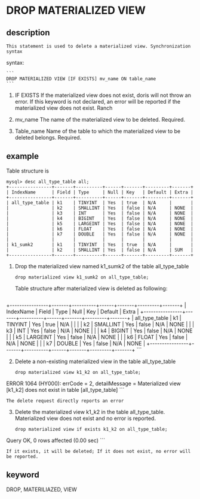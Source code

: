 <!--
Licensed to the Apache Software Foundation (ASF) under one
or more contributor license agreements.  See the NOTICE file
distributed with this work for additional information
regarding copyright ownership.  The ASF licenses this file
to you under the Apache License, Version 2.0 (the
"License"); you may not use this file except in compliance
with the License.  You may obtain a copy of the License at

  http://www.apache.org/licenses/LICENSE-2.0

Unless required by applicable law or agreed to in writing,
software distributed under the License is distributed on an
"AS IS" BASIS, WITHOUT WARRANTIES OR CONDITIONS OF ANY
KIND, either express or implied.  See the License for the
specific language governing permissions and limitations
under the License.
-->

# DROP MATERIALIZED VIEW

## description
    This statement is used to delete a materialized view. Synchronization syntax

syntax:

    ```
    DROP MATERIALIZED VIEW [IF EXISTS] mv_name ON table_name
    ```

1. IF EXISTS
	If the materialized view does not exist, doris will not throw an error. If this keyword is not declared, an error will be reported if the materialized view does not exist.
Ranch

2. mv_name
	The name of the materialized view to be deleted. Required.

3. Table_name
	Name of the table to which the materialized view to be deleted belongs. Required.

## example

Table structure is

```
mysql> desc all_type_table all;
+----------------+-------+----------+------+-------+---------+-------+
| IndexName      | Field | Type     | Null | Key   | Default | Extra |
+----------------+-------+----------+------+-------+---------+-------+
| all_type_table | k1    | TINYINT  | Yes  | true  | N/A     |       |
|                | k2    | SMALLINT | Yes  | false | N/A     | NONE  |
|                | k3    | INT      | Yes  | false | N/A     | NONE  |
|                | k4    | BIGINT   | Yes  | false | N/A     | NONE  |
|                | k5    | LARGEINT | Yes  | false | N/A     | NONE  |
|                | k6    | FLOAT    | Yes  | false | N/A     | NONE  |
|                | k7    | DOUBLE   | Yes  | false | N/A     | NONE  |
|                |       |          |      |       |         |       |
| k1_sumk2       | k1    | TINYINT  | Yes  | true  | N/A     |       |
|                | k2    | SMALLINT | Yes  | false | N/A     | SUM   |
+----------------+-------+----------+------+-------+---------+-------+
```

1. Drop the materialized view named k1_sumk2 of the table all_type_table

	```
	drop materialized view k1_sumk2 on all_type_table;
	```
	Table structure after materialized view is deleted as following:

	```
+----------------+-------+----------+------+-------+---------+-------+
| IndexName      | Field | Type     | Null | Key   | Default | Extra |
+----------------+-------+----------+------+-------+---------+-------+
| all_type_table | k1    | TINYINT  | Yes  | true  | N/A     |       |
|                | k2    | SMALLINT | Yes  | false | N/A     | NONE  |
|                | k3    | INT      | Yes  | false | N/A     | NONE  |
|                | k4    | BIGINT   | Yes  | false | N/A     | NONE  |
|                | k5    | LARGEINT | Yes  | false | N/A     | NONE  |
|                | k6    | FLOAT    | Yes  | false | N/A     | NONE  |
|                | k7    | DOUBLE   | Yes  | false | N/A     | NONE  |
+----------------+-------+----------+------+-------+---------+-------+
	```

2. Delete a non-existing materialized view in the table all_type_table

	```
	drop materialized view k1_k2 on all_type_table;
ERROR 1064 (HY000): errCode = 2, detailMessage = Materialized view [k1_k2] does not exist in table [all_type_table]
	```
	
	The delete request directly reports an error

3. Delete the materialized view k1_k2 in the table all_type_table. Materialized view does not exist and no error is reported.

	```
	drop materialized view if exists k1_k2 on all_type_table;
Query OK, 0 rows affected (0.00 sec)
	```

	If it exists, it will be deleted; If it does not exist, no error will be reported.

## keyword
  DROP, MATERILIAZED, VIEW

